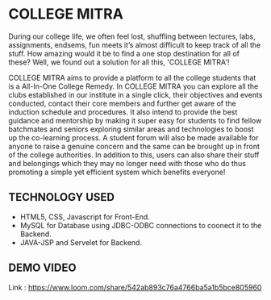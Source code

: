 # COLLEGE MITRA

During our college life, we often feel lost, shuffling between lectures, labs, assignments, endsems, fun meets it’s almost difficult to keep track of all the stuff.
How amazing would it be to find a one stop destination for all of these?
Well, we found out a solution for all this, 'COLLEGE MITRA'!

COLLEGE MITRA aims to provide a platform to all the college students that is a All-In-One College Remedy.
In COLLEGE MITRA you can explore all the clubs established in our institute in a single click, their objectives and events conducted, contact their core members and further get aware of the induction schedule and procedures.
It also intend to provide the best guidance and mentorship by making it super easy for students to find fellow batchmates and seniors exploring similar areas and technologies to boost up the co-learning process.
A student forum will also be made available for anyone to raise a genuine concern and the same can be brought up in front of the college authorities.
In addition to this, users can also share their stuff and belongings which they may no longer need with those who do thus promoting a simple yet efficient system which benefits everyone!

## TECHNOLOGY USED

- HTML5, CSS, Javascript for Front-End.
- MySQL for Database using JDBC-ODBC connections to coonect it to the Backend.
- JAVA-JSP and Servelet for Backend.

## DEMO VIDEO
Link : https://www.loom.com/share/542ab893c76a4766ba5a1b5bce805960

